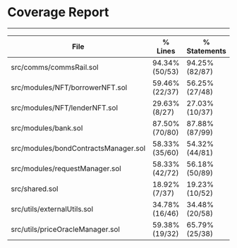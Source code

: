# Coverage Report

---

| File                                                                                  | % Lines          | % Statements     | % Branches      | % Funcs         |
|---------------------------------------------------------------------------------------|------------------|------------------|-----------------|-----------------|
| src/comms/commsRail.sol                                                               | 94.34% (50/53)   | 94.25% (82/87)   | 52.27% (23/44)  | 90.48% (19/21)  |
| src/modules/NFT/borrowerNFT.sol                                                       | 59.46% (22/37)   | 56.25% (27/48)   | 50.00% (4/8)    | 60.00% (6/10)   |
| src/modules/NFT/lenderNFT.sol                                                         | 29.63% (8/27)    | 27.03% (10/37)   | 0.00% (0/6)     | 40.00% (4/10)   |
| src/modules/bank.sol                                                                  | 87.50% (70/80)   | 87.88% (87/99)   | 54.10% (33/61)  | 77.78% (7/9)    |
| src/modules/bondContractsManager.sol                                                  | 58.33% (35/60)   | 54.32% (44/81)   | 46.67% (7/15)   | 50.00% (7/14)   |
| src/modules/requestManager.sol                                                        | 58.33% (42/72)   | 56.18% (50/89)   | 58.06% (18/31)  | 66.67% (8/12)   |
| src/shared.sol                                                                        | 18.92% (7/37)    | 19.23% (10/52)   | 21.43% (3/14)   | 41.67% (5/12)   |
| src/utils/externalUtils.sol                                                           | 34.78% (16/46)   | 34.48% (20/58)   | 17.65% (3/17)   | 28.57% (2/7)    |
| src/utils/priceOracleManager.sol                                                      | 59.38% (19/32)   | 65.79% (25/38)   | 100.00% (3/3)   | 71.43% (5/7)    |
